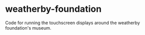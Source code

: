 weatherby-foundation
====================

Code for running the touchscreen displays around the weatherby foundation's museum.